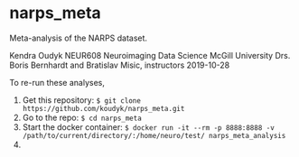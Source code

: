 # narps_meta
Meta-analysis of the NARPS dataset.

Kendra Oudyk
NEUR608 Neuroimaging Data Science
McGill University
Drs. Boris Bernhardt and Bratislav Misic, instructors
2019-10-28

To re-run these analyses, 
1. Get this repository: `$ git clone https://github.com/koudyk/narps_meta.git`
2. Go to the repo: `$ cd narps_meta`
3. Start the docker container: `$ docker run -it --rm -p 8888:8888 -v /path/to/current/directory/:/home/neuro/test/ narps_meta_analysis`
4. 
